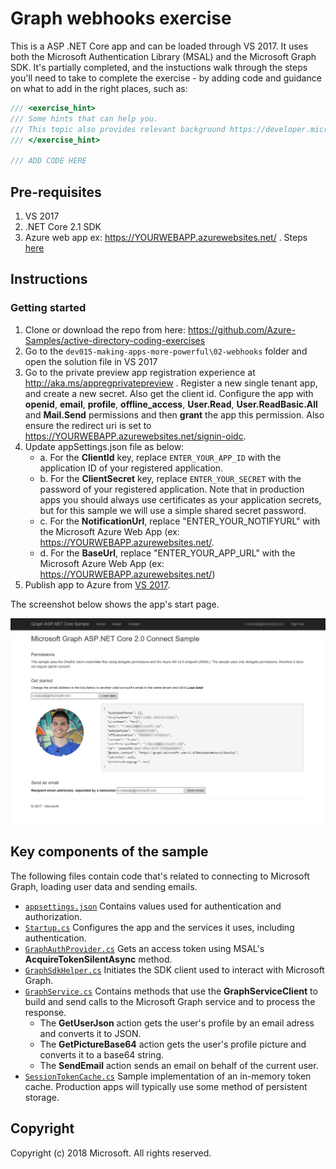 # Graph webhooks exercise

This is a ASP .NET Core app and can be loaded through VS 2017.  It uses
both the Microsoft Authentication Library (MSAL) and the Microsoft Graph SDK.
It's partially completed, and the instuctions walk through the steps you'll need
to take to complete the exercise - by adding code and guidance on what to add in the right places, such as:

```C#
/// <exercise_hint>
/// Some hints that can help you.
/// This topic also provides relevant background https://developer.microsoft.com/en-us/graph/docs/concepts/delta_query_users
/// </exercise_hint>

/// ADD CODE HERE
```

## Pre-requisites

1. VS 2017 
2. .NET Core 2.1 SDK
3. Azure web app ex: https://YOURWEBAPP.azurewebsites.net/ . Steps [here](https://docs.microsoft.com/en-us/azure/app-service/app-service-web-get-started-dotnet)

## Instructions

### Getting started

1. Clone or download the repo from here: https://github.com/Azure-Samples/active-directory-coding-exercises
2. Go to the `dev015-making-apps-more-powerful\02-webhooks` folder and open the solution file in VS 2017
3. Go to the private preview app registration experience at http://aka.ms/appregprivatepreview . Register a new single tenant app, and create a new secret.  Also get the client id. Configure the app with **openid**, **email**, **profile**, **offline_access**, **User.Read**, **User.ReadBasic.All** and **Mail.Send** permissions and then **grant** the app this permission. Also ensure the redirect uri is set to https://YOURWEBAPP.azurewebsites.net/signin-oidc.
4. Update appSettings.json file as below:
   * a. For the **ClientId** key, replace `ENTER_YOUR_APP_ID` with the application ID of your registered application.  
   * b. For the **ClientSecret** key, replace `ENTER_YOUR_SECRET` with the password of your registered application. Note that in production 
   apps you should always use certificates as your application secrets, but for this sample we will use a simple shared secret password.
   * c. For the **NotificationUrl**, replace "ENTER_YOUR_NOTIFYURL" with the Microsoft Azure Web App (ex: https://YOURWEBAPP.azurewebsites.net/.
   * d. For the **BaseUrl**, replace "ENTER_YOUR_APP_URL" with the Microsoft Azure Web App (ex: https://YOURWEBAPP.azurewebsites.net/)
5. Publish app to Azure from [VS 2017](https://docs.microsoft.com/en-us/aspnet/core/tutorials/publish-to-azure-webapp-using-vs?view=aspnetcore-2.1).

The screenshot below shows the app's start page.
  
![Microsoft Graph Connect Sample for ASP.NET Core 2.0 screenshot](readme-images/Page1.PNG)

## Key components of the sample

The following files contain code that's related to connecting to Microsoft Graph, loading user data and sending emails.

* [`appsettings.json`](MicrosoftGraphAspNetCoreConnectSample/appsettings.json) Contains values used for authentication and authorization. 
* [`Startup.cs`](MicrosoftGraphAspNetCoreConnectSample/Startup.cs) Configures the app and the services it uses, including authentication.
* [`GraphAuthProvider.cs`](MicrosoftGraphAspNetCoreConnectSample/Helpers/GraphAuthProvider.cs) Gets an access token using MSAL's **AcquireTokenSilentAsync** method.
* [`GraphSdkHelper.cs`](MicrosoftGraphAspNetCoreConnectSample/Helpers/GraphSDKHelper.cs) Initiates the SDK client used to interact with Microsoft Graph.
* [`GraphService.cs`](MicrosoftGraphAspNetCoreConnectSample/Helpers/GraphService.cs) Contains methods that use the **GraphServiceClient** to build and send calls to the Microsoft Graph service and to process the response.
  * The **GetUserJson** action gets the user's profile by an email adress and converts it to JSON.
  * The **GetPictureBase64** action gets the user's profile picture and converts it to a base64 string.
  * The **SendEmail** action sends an email on behalf of the current user.
* [`SessionTokenCache.cs`](MicrosoftGraphAspNetCoreConnectSample/Helpers/SessionTokenCache.cs) Sample implementation of an in-memory token cache. Production apps will typically use some method of persistent storage.

## Copyright

Copyright (c) 2018 Microsoft. All rights reserved.
